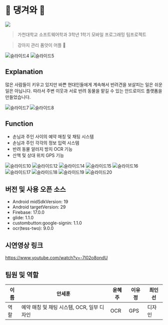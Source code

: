 # 🐶 댕겨와 🐶

<img src="https://img.shields.io/badge/platform-android-brightgreen">

> 가천대학교 소프트웨어학과 3학년 1학기 모바일 프로그래밍 팀프로젝트

> 강아지 관리 품앗이 어플 🐶

![슬라이드4](https://user-images.githubusercontent.com/63048392/125196410-d2868300-e294-11eb-8606-005b4aab9da3.PNG)
![슬라이드5](https://user-images.githubusercontent.com/63048392/125196422-d7e3cd80-e294-11eb-9f43-107002266662.PNG)

## Explanation

많은 사람들이 키우고 있지만 바쁜 현대인들에게 계속해서 반려견을 보살피는 일은 쉬운 일은 아닙니다. 따라서 주변 이웃과 서로 반려 동물을 맡길 수 있는 안드로이드 플랫폼을 만들었습니다.


![슬라이드7](https://user-images.githubusercontent.com/63048392/125196431-e631e980-e294-11eb-9bee-2fee00a00a12.PNG)
![슬라이드8](https://user-images.githubusercontent.com/63048392/125196451-fa75e680-e294-11eb-9027-0cf41fd95fda.PNG)


## Function

- 손님과 주인 사이의 예약 매칭 및 채팅 시스템
- 손님과 주인 각각의 정보 입력 시스템
- 반려 동물 알러지 방지 OCR 기능
- 산책 및 상대 위치 GPS 기능

![슬라이드10](https://user-images.githubusercontent.com/63048392/125196875-7c1a4400-e296-11eb-856a-c768cd765dda.PNG)
![슬라이드12](https://user-images.githubusercontent.com/63048392/125196876-7fadcb00-e296-11eb-8ba9-601eb86469f5.PNG)
![슬라이드14](https://user-images.githubusercontent.com/63048392/125196888-83d9e880-e296-11eb-9826-cce519c679e5.PNG)
![슬라이드15](https://user-images.githubusercontent.com/63048392/125196891-85a3ac00-e296-11eb-86a7-437a37c7f59d.PNG)
![슬라이드16](https://user-images.githubusercontent.com/63048392/125196895-876d6f80-e296-11eb-8ac2-3b2bc3c334fb.PNG)
![슬라이드17](https://user-images.githubusercontent.com/63048392/125196898-889e9c80-e296-11eb-8957-1163e2faef0a.PNG)
![슬라이드18](https://user-images.githubusercontent.com/63048392/125196901-89cfc980-e296-11eb-98f6-391549ceb9eb.PNG)
![슬라이드19](https://user-images.githubusercontent.com/63048392/125196902-8b998d00-e296-11eb-9171-8b4be8c3137c.PNG)
![슬라이드20](https://user-images.githubusercontent.com/63048392/125196905-8dfbe700-e296-11eb-9307-4e4155a019bc.PNG)



## 버전 및 사용 오픈 소스

- Android midSdkVersion: 19
- Android targetVersion: 29
- Firebase: 17.0.0
- glide: 1.1.0
- custombutton:google-signin: 1.1.0
- ocr(tess-two): 9.0.0

## 시연영상 링크
https://www.youtube.com/watch?v=-7l02o8ondU

## 팀원 및 역할
|이름|안세훈|윤혜주|이유정|최인선|
|------|---|---|---|---|
|역할|예약 매칭 및 채팅 시스템, OCR, 일부 디자인|OCR|GPS|디자인|

